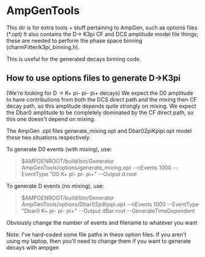 AmpGenTools
===========

This dir is for extra tools + stuff pertaining to AmpGen, such as options files (*.opt)
It also contains the D-> K3pi CF and DCS amplitude model file things; these are needed to perform the phase space binning (charmFitter/k3pi_binning.h).

This is useful for the generated decays binning code.

How to use options files to generate D->K3pi
--------------------------------------------

(We're looking for D -> K+ pi- pi- pi+ decays)
We expect the D0 amplitude to have contributions from both the DCS direct path and the mixing then CF decay path, so this amplitude depends
quite strongly on mixing.
We expect the Dbar0 amplitude to be completely dominated by the CF direct path, so this one doesn't depend on mixing.

The AmpGen .opt files generate_mixing.opt and Dbar02piKpipi.opt model these two situations respectively.

To generate D0 events (with mixing), use:
> $AMPGENROOT/build/bin/Generator AmpGenTools/options/generate_mixing.opt --nEvents 1000 --EventType "D0 K+ pi- pi- pi+"
> --Output d.root

To generate D events (no mixing), use:
> $AMPGENROOT/build/bin/Generator AmpGenTools/options/Dbar02piKpipi.opt --nEvents 1000 --EventType "Dbar0 K+ pi- pi- pi+"
> --Output dBar.root --GenerateTimeDependent

Obviously change the number of events and filename to whatever you want

Note: I've hard-coded some file paths in these option files. If you aren't using my laptop, then you'll need to change them if you want to generate
decays with ampgen

